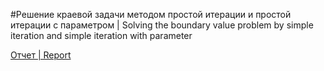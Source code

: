 #Решение краевой задачи методом простой итерации и простой итерации с параметром | Solving the boundary value problem by simple iteration and simple iteration with parameter

[Отчет | Report](Lab2.pdf)
